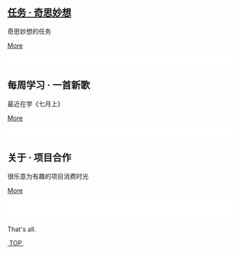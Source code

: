 ## [任务 · 奇思妙想][1]
奇思妙想的任务

[More][1]  

![bg][image-1]




## 每周学习 · 一首新歌
最近在学《七月上》

[More][2]  

![bg][image-2]


## 关于 · 项目合作
很乐意为有趣的项目消费时光

[More][3]

![bg][image-3]



That's all.



[ TOP ][4]




[1]:	project
[2]:	music
[3]:	about
[4]:	#top

[image-1]:	assets/pic/empty1.png
[image-2]:	assets/pic/empty1.png
[image-3]:	assets/pic/empty.png
